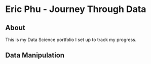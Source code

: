 # Eric Phu - Journey Through Data
## About
This is my Data Science portfolio I set up to track my progress.

## Data Manipulation
